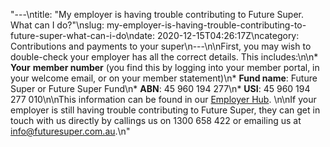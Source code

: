 "---\ntitle: \"My employer is having trouble contributing to Future Super. What can I do?\"\nslug: my-employer-is-having-trouble-contributing-to-future-super-what-can-i-do\ndate: 2020-12-15T04:26:17Z\ncategory: Contributions and payments to your super\n---\n\nFirst, you may wish to double-check your employer has all the correct details. This includes:\n\n*   **Your** **member number** (you find this by logging into your member portal, in your welcome email, or on your member statement)\n*   **Fund name**: Future Super or Future Super Fund\n*   **ABN**: 45 960 194 277\n*   **USI**: 45 960 194 277 010\n\nThis information can be found in our [Employer Hub](https://www.futuresuper.com.au/employers). \n\nIf your employer is still having trouble contributing to Future Super, they can get in touch with us directly by callings us on 1300 658 422 or emailing us at [info@futuresuper.com.au](mailto:info@futuresuper.com.au).\n"